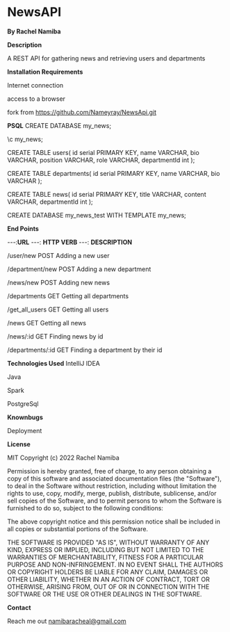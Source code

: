 # NewsAPI

**By Rachel Namiba**

**Description**

A REST API for gathering news and retrieving users and departments

**Installation Requirements**

Internet connection

access to a browser

fork from https://github.com/Nameyray/NewsApi.git

**PSQL**
CREATE DATABASE my_news;

\c my_news;

CREATE TABLE users(
id serial PRIMARY KEY,
name VARCHAR,
bio VARCHAR,
position VARCHAR,
role VARCHAR,
departmentId int
);

CREATE TABLE departments(
id serial PRIMARY KEY,
name VARCHAR,
bio VARCHAR
);

CREATE TABLE news(
id serial PRIMARY KEY,
title VARCHAR,
content VARCHAR,
departmentId int
);

CREATE DATABASE my_news_test WITH TEMPLATE my_news;

**End Points**

 ---:**URL** ---: **HTTP VERB** ---: **DESCRIPTION**
 
/user/new        POST  Adding a new user

/department/new  POST  Adding a new department

/news/new        POST  Adding new news

/departments     GET   Getting all departments

/get_all_users   GET   Getting all users

/news            GET   Getting all news

/news/:id        GET   Finding news by id

/departments/:id GET   Finding a department by their id


**Technologies Used**
IntelliJ IDEA

Java

Spark

PostgreSql

**Knownbugs**

Deployment

**License**

MIT Copyright (c) 2022 Rachel Namiba

Permission is hereby granted, free of charge, to any person obtaining a copy of this software and associated documentation files (the "Software"), to deal in the Software without restriction, including without limitation the rights to use, copy, modify, merge, publish, distribute, sublicense, and/or sell copies of the Software, and to permit persons to whom the Software is furnished to do so, subject to the following conditions:

The above copyright notice and this permission notice shall be included in all copies or substantial portions of the Software.

THE SOFTWARE IS PROVIDED "AS IS", WITHOUT WARRANTY OF ANY KIND, EXPRESS OR IMPLIED, INCLUDING BUT NOT LIMITED TO THE WARRANTIES OF MERCHANTABILITY, FITNESS FOR A PARTICULAR PURPOSE AND NON-INFRINGEMENT. IN NO EVENT SHALL THE AUTHORS OR COPYRIGHT HOLDERS BE LIABLE FOR ANY CLAIM, DAMAGES OR OTHER LIABILITY, WHETHER IN AN ACTION OF CONTRACT, TORT OR OTHERWISE, ARISING FROM, OUT OF OR IN CONNECTION WITH THE SOFTWARE OR THE USE OR OTHER DEALINGS IN THE SOFTWARE.

**Contact**

Reach me out namibaracheal@gmail.com

